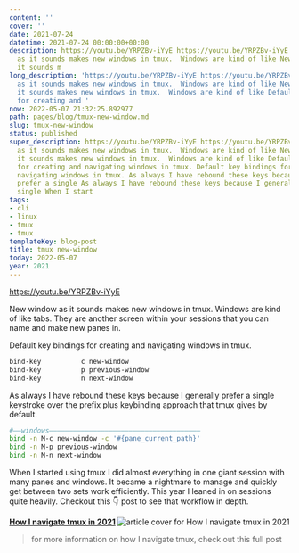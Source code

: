 ```yaml
---
content: ''
cover: ''
date: 2021-07-24
datetime: 2021-07-24 00:00:00+00:00
description: https://youtu.be/YRPZBv-iYyE https://youtu.be/YRPZBv-iYyE New window
  as it sounds makes new windows in tmux.  Windows are kind of like New window as
  it sounds m
long_description: 'https://youtu.be/YRPZBv-iYyE https://youtu.be/YRPZBv-iYyE New window
  as it sounds makes new windows in tmux.  Windows are kind of like New window as
  it sounds makes new windows in tmux.  Windows are kind of like Default key bindings
  for creating and '
now: 2022-05-07 21:32:25.892977
path: pages/blog/tmux-new-window.md
slug: tmux-new-window
status: published
super_description: https://youtu.be/YRPZBv-iYyE https://youtu.be/YRPZBv-iYyE New window
  as it sounds makes new windows in tmux.  Windows are kind of like New window as
  it sounds makes new windows in tmux.  Windows are kind of like Default key bindings
  for creating and navigating windows in tmux. Default key bindings for creating and
  navigating windows in tmux. As always I have rebound these keys because I generally
  prefer a single As always I have rebound these keys because I generally prefer a
  single When I start
tags:
- cli
- linux
- tmux
- tmux
templateKey: blog-post
title: tmux new-window
today: 2022-05-07
year: 2021
---
```


https://youtu.be/YRPZBv-iYyE

New window as it sounds makes new windows in tmux.  Windows are kind of like
tabs.  They are another screen within your sessions that you can name and make
new panes in.



Default key bindings for creating and navigating windows in tmux.

``` bash
bind-key          c new-window
bind-key          p previous-window
bind-key          n next-window
```

As always I have rebound these keys because I generally prefer a single
keystroke over the prefix plus keybinding approach that tmux gives by default.

``` bash
#――windows――――――――――――――――――――――――――――――――――――――
bind -n M-c new-window -c '#{pane_current_path}'
bind -n M-p previous-window
bind -n M-n next-window
```

When I started using tmux I did almost everything in one giant session with
many panes and windows.  It became a nightmare to manage and quickly get
between two sets work efficiently.  This year I leaned in on sessions quite
heavily.  Checkout this 👇 post to see that workflow in depth.


  <div class="onelinelink-wrapper">
      <a class="onelinelink" href="https://waylonwalker.com/tmux-nav-2021/">
          <img style="float: right;" align='right' src="https://images.waylonwalker.com/tmux-nav-2021-og_250x140.png" alt="article cover for 
 How I navigate tmux in 2021
"/>
          <p><strong>
 How I navigate tmux in 2021
</strong></p>
      </a>
  </div>


> for more information on how I navigate tmux, check out this full post